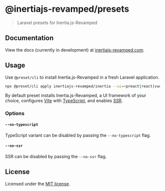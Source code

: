 # @inertiajs-revamped/presets

> Laravel presets for Inertia.js-Revamped

## Documentation

View the docs (currently in development) at [inertiajs-revamped.com](https://inertiajs-revamped.com).

## Usage

Use `@preset/cli` to install Inertia.js-Revamped in a fresh Laravel application.

```bash
npx @preset/cli apply inertiajs-revamped/inertia --ui=<preact|react|vue>
```

By default preset installs Inertia.js-Revamped, a UI framework of your choice, configures [Vite](https://vitejs.dev) with [TypeScript](https://www.typescriptlang.org/), and enables [SSR](https://inertiajs-revamped.com/advanced-usage/server-side-rendering).

### Options

#### `--no-typescript`

TypeScript variant can be disabled by passing the `--no-typescript` flag.

#### `--no-ssr`

SSR can be disabled by passing the `--no-ssr` flag.

## License

Licensed under the [MIT license](https://github.com/inertiajs-revamped/inertia/blob/main/packages/core/LICENSE).
